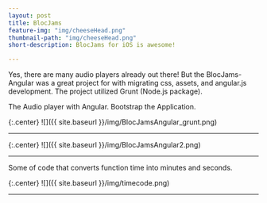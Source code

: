 ```yaml
---
layout: post
title: BlocJams
feature-img: "img/cheeseHead.png"
thumbnail-path: "img/cheeseHead.png"
short-description: BlocJams for iOS is awesome!

---
```

Yes, there are many audio players already out there! But the BlocJams-Angular was a great project for  with migrating css, assets, and angular.js development.  The project utilized Grunt (Node.js package). 

The Audio player with Angular. Bootstrap the Application.

{:.center}
![]({{ site.baseurl }}/img/BlocJamsAngular_grunt.png)

---


{:.center}
![]({{ site.baseurl }}/img/BlocJamsAngular2.png)

---

Some of code that converts function time into minutes and seconds.

{:.center}
![]({{ site.baseurl }}/img/timecode.png)

---